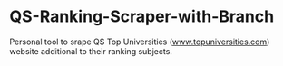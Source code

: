 # QS-Ranking-Scraper-with-Branch
Personal tool to srape QS Top Universities (www.topuniversities.com) website additional to their ranking subjects.
